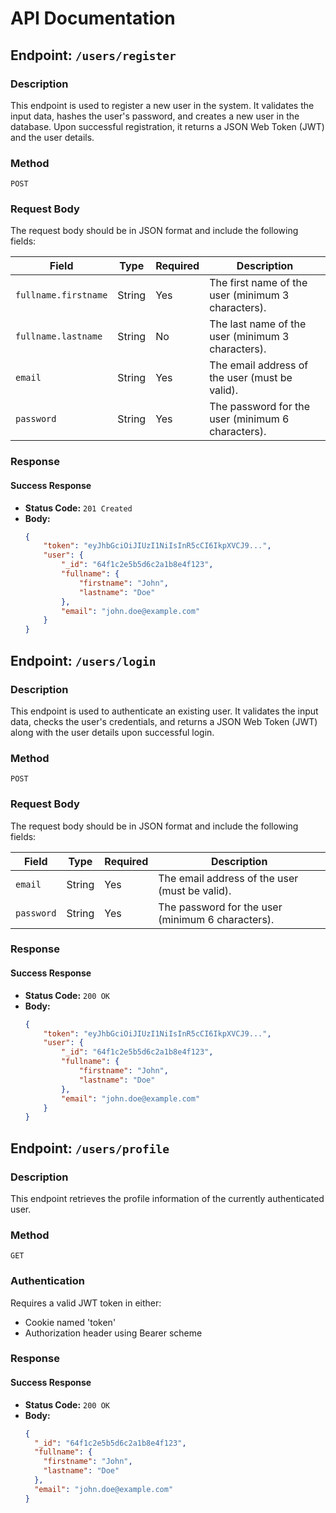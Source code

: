 # API Documentation

## Endpoint: `/users/register`

### Description

This endpoint is used to register a new user in the system. It validates the input data, hashes the user's password, and creates a new user in the database. Upon successful registration, it returns a JSON Web Token (JWT) and the user details.

### Method

`POST`

### Request Body

The request body should be in JSON format and include the following fields:

| Field                | Type   | Required | Description                                        |
| -------------------- | ------ | -------- | -------------------------------------------------- |
| `fullname.firstname` | String | Yes      | The first name of the user (minimum 3 characters). |
| `fullname.lastname`  | String | No       | The last name of the user (minimum 3 characters).  |
| `email`              | String | Yes      | The email address of the user (must be valid).     |
| `password`           | String | Yes      | The password for the user (minimum 6 characters).  |

### Response

#### Success Response

- **Status Code:** `201 Created`
- **Body:**
  ```json
  {
      "token": "eyJhbGciOiJIUzI1NiIsInR5cCI6IkpXVCJ9...",
      "user": {
          "_id": "64f1c2e5b5d6c2a1b8e4f123",
          "fullname": {
              "firstname": "John",
              "lastname": "Doe"
          },
          "email": "john.doe@example.com"
      }
  }
  ```

## Endpoint: `/users/login`

### Description

This endpoint is used to authenticate an existing user. It validates the input data, checks the user's credentials, and returns a JSON Web Token (JWT) along with the user details upon successful login.

### Method

`POST`

### Request Body

The request body should be in JSON format and include the following fields:

| Field      | Type   | Required | Description                                |
| ---------- | ------ | -------- | ------------------------------------------ |
| `email`    | String | Yes      | The email address of the user (must be valid). |
| `password` | String | Yes      | The password for the user (minimum 6 characters). |

### Response

#### Success Response

- **Status Code:** `200 OK`
- **Body:**
  ```json
  {
      "token": "eyJhbGciOiJIUzI1NiIsInR5cCI6IkpXVCJ9...",
      "user": {
          "_id": "64f1c2e5b5d6c2a1b8e4f123",
          "fullname": {
              "firstname": "John",
              "lastname": "Doe"
          },
          "email": "john.doe@example.com"
      }
  }
  ```

## Endpoint: `/users/profile`

### Description
This endpoint retrieves the profile information of the currently authenticated user.

### Method
`GET`

### Authentication
Requires a valid JWT token in either:
- Cookie named 'token'
- Authorization header using Bearer scheme

### Response

#### Success Response
- **Status Code:** `200 OK`
- **Body:**
  ```json
  {
    "_id": "64f1c2e5b5d6c2a1b8e4f123",
    "fullname": {
      "firstname": "John",
      "lastname": "Doe"
    },
    "email": "john.doe@example.com"
  }
  ```
